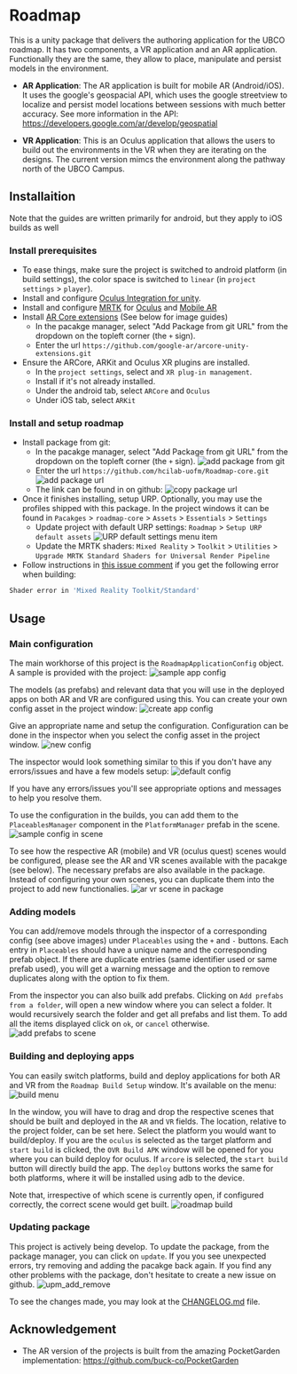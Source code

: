 # Roadmap

This is a unity package that delivers the authoring application for the UBCO roadmap. It has two components, a VR application and an AR application. Functionally they are the same, they allow to place, manipulate and persist models in the environment. 

- **AR Application**: The AR application is built for mobile AR (Android/iOS). It uses the google's geospacial API, which uses the google streetview to localize and persist model locations between sessions with much better accuracy. See more information in the API: https://developers.google.com/ar/develop/geospatial

- **VR Application**: This is an Oculus application that allows the users to build out the environments in the VR when they are iterating on the designs. The current version mimcs the environment along the pathway north of the UBCO Campus.

## Installaition
Note that the guides are written primarily for android, but they apply to iOS builds as well
### Install prerequisites
- To ease things, make sure the project is switched to android platform (in build settings), the color space is switched to `linear` (in `project settings` > `player`).
- Install and configure [Oculus Integration for unity](https://developer.oculus.com/documentation/unity/unity-gs-overview/).
- Install and configure [MRTK](https://learn.microsoft.com/en-us/windows/mixed-reality/mrtk-unity/mrtk2/?view=mrtkunity-2022-05) for [Oculus](https://learn.microsoft.com/en-us/windows/mixed-reality/mrtk-unity/mrtk2/supported-devices/oculus-quest-mrtk?view=mrtkunity-2022-05) and [Mobile AR](https://learn.microsoft.com/en-us/windows/mixed-reality/mrtk-unity/mrtk2/supported-devices/using-ar-foundation?view=mrtkunity-2022-05)
- Install [AR Core extensions](https://github.com/google-ar/arcore-unity-extensions.git) (See below for image guides)
  - In the pacakge manager, select "Add Package from git URL" from the dropdown on the topleft corner (the `+` sign).
  - Enter the url `https://github.com/google-ar/arcore-unity-extensions.git`
- Ensure the ARCore, ARKit and Oculus XR plugins are installed.
  - In the `project settings`, select and `XR plug-in management`.
  - Install if it's not already installed.
  - Under the android tab, select `ARCore` and `Oculus`
  - Under iOS tab, select `ARKit`
### Install and setup roadmap
- Install package from git:
  - In the pacakge manager, select "Add Package from git URL" from the dropdown on the topleft corner (the `+` sign).
![add package from git](Media/figures/add_package_from_git.png)
  - Enter the url `https://github.com/hcilab-uofm/Roadmap-core.git`
![add package url](Media/figures/paste_git_url.png)
  - The link can be found in on github:
![copy package url](Media/figures/copy_git_url.png)
- Once it finishes installing, setup URP. Optionally, you may use the profiles shipped with this package. In the project windows it can be found in `Pacakges` > `roadmap-core` > `Assets` > `Essentials` > `Settings`
  - Update project with default URP settings: `Roadmap` > `Setup URP default assets`
![URP default settings menu item](Media/figures/menu_urp_default.png)
  - Update the MRTK shaders: `Mixed Reality` > `Toolkit` > `Utilities` > `Upgrade MRTK Standard Shaders for Universal Render Pipeline`
- Follow instructions in [this issue comment](https://github.com/microsoft/MixedRealityToolkit-Unity/issues/10449#issuecomment-1111163353) if you get the following error when building:
```sh
Shader error in 'Mixed Reality Toolkit/Standard'
```


## Usage

### Main configuration
The main workhorse of this project is the `RoadmapApplicationConfig` object. A sample is provided with the project:
![sample app config](Media/figures/sample_config.png)

The models (as prefabs) and relevant data that you will use in the deployed apps on both AR and VR are configured using this. You can create your own config asset in the project window:
![create app config](Media/figures/menu_app_config.png)

Give an appropriate name and setup the configuration. Configuration can be done in the inspector when you select the config asset in the project window. 
![new config](Media/figures/inspector_app_config_initial.png)

The inspector would look something similar to this if you don't have any errors/issues and have a few models setup:
![default config](Media/figures/inspector_app_config.png)

If you have any errors/issues you'll see appropriate options and messages to help you resolve them. 

To use the configuration in the builds, you can add them to the `PlaceablesManager` component in the `PlatformManager` prefab in the scene.
![sample config in scene](Media/figures/sample_config_in_scene.png)

To see how the respective AR (mobile) and VR (oculus quest) scenes would be configured, please see the AR and VR scenes available with the pacakge (see below). The necessary prefabs are also available in the package. Instead of configuring your own scenes, you can duplicate them into the project to add new functionalies. 
![ar vr scene in package](Media/figures/AR_VR_scenes.png)

### Adding models
You can add/remove models through the inspector of a corresponding config (see above images) under `Placeables` using the `+` and `-` buttons. Each entry in `Placeables` should have a unique name and the corresponding prefab object. If there are duplicate entries (same identifier used or same prefab used), you will get a warning message and the option to remove duplicates along with the option to fix them.

From the inspector you can also builk add prefabs. Clicking on `Add prefabs from a folder`, will open a new window where you can select a folder. It would recursively search the folder and get all prefabs and list them. To add all the items displayed click on `ok`, or `cancel` otherwise.
![add prefabs to scene](Media/figures/window_add_prefab.png)

### Building and deploying apps
You can easily switch platforms, build and deploy applications for both AR and VR from the `Roadmap Build Setup` window. It's available on the menu:
![build menu](Media/figures/menu_build_and_run.png)

In the window, you will have to drag and drop the respective scenes that should be built and deployed in the `AR` and `VR` fields. The location, relative to the project folder, can be set here. Select the platform you would want to build/deploy. If you are the `oculus` is selected as the target platform and `start build` is clicked, the `OVR Build APK` window will be opened for you where you can build deploy for oculus. If `arcore` is selected, the `start build` button will directly build the app. The `deploy` buttons works the same for both platforms, where it will be installed using adb to the device.

Note that, irrespective of which scene is currently open, if configured correctly, the correct scene would get built.
![roadmap build](Media/figures/window_build_setup.png)

### Updating package
This project is actively being develop. To update the package, from the package manager, you can click on `update`. If you you see unexpected errors, try removing and adding the pacakge back again. If you find any other problems with the package, don't hesitate to create a new issue on github.
![upm_add_remove](Media/figures/upm_update_remove.png)

To see the changes made, you may look at the [CHANGELOG.md](CHANGELOG.md) file.

## Acknowledgement
- The AR version of the projects is built from the amazing PocketGarden implementation: https://github.com/buck-co/PocketGarden
